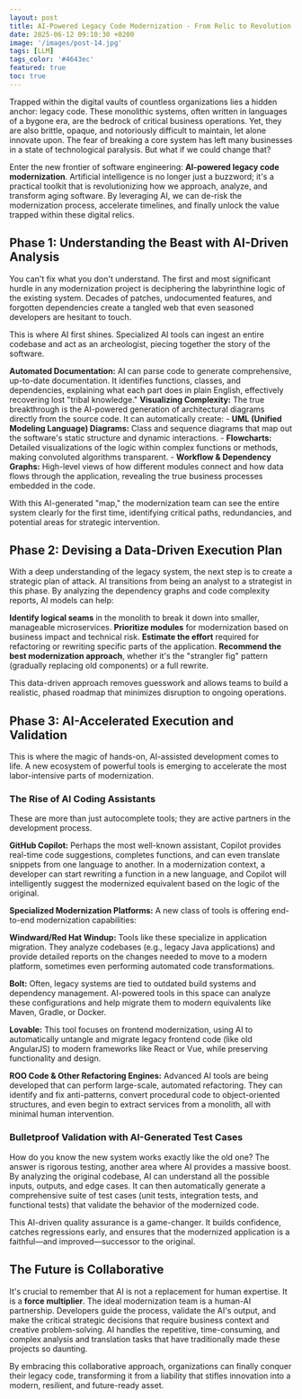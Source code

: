 ```yaml
---
layout: post
title: AI-Powered Legacy Code Modernization - From Relic to Revolution
date: 2025-06-12 09:10:30 +0200
image: '/images/post-14.jpg'
tags: [LLM]
tags_color: '#4643ec'
featured: true
toc: true
---
```


Trapped within the digital vaults of countless organizations lies a hidden anchor: legacy code. These monolithic systems, often written in languages of a bygone era, are the bedrock of critical business operations. Yet, they are also brittle, opaque, and notoriously difficult to maintain, let alone innovate upon. The fear of breaking a core system has left many businesses in a state of technological paralysis. But what if we could change that?

Enter the new frontier of software engineering: **AI-powered legacy code modernization**. Artificial intelligence is no longer just a buzzword; it's a practical toolkit that is revolutionizing how we approach, analyze, and transform aging software. By leveraging AI, we can de-risk the modernization process, accelerate timelines, and finally unlock the value trapped within these digital relics.

## Phase 1: Understanding the Beast with AI-Driven Analysis

You can't fix what you don't understand. The first and most significant hurdle in any modernization project is deciphering the labyrinthine logic of the existing system. Decades of patches, undocumented features, and forgotten dependencies create a tangled web that even seasoned developers are hesitant to touch.

This is where AI first shines. Specialized AI tools can ingest an entire codebase and act as an archeologist, piecing together the story of the software.

**Automated Documentation:** AI can parse code to generate comprehensive, up-to-date documentation. It identifies functions, classes, and dependencies, explaining what each part does in plain English, effectively recovering lost "tribal knowledge."
**Visualizing Complexity:** The true breakthrough is the AI-powered generation of architectural diagrams directly from the source code. It can automatically create:
    - **UML (Unified Modeling Language) Diagrams:** Class and sequence diagrams that map out the software's static structure and dynamic interactions.
    - **Flowcharts:** Detailed visualizations of the logic within complex functions or methods, making convoluted algorithms transparent.
    - **Workflow & Dependency Graphs:** High-level views of how different modules connect and how data flows through the application, revealing the true business processes embedded in the code.

With this AI-generated "map," the modernization team can see the entire system clearly for the first time, identifying critical paths, redundancies, and potential areas for strategic intervention.

## Phase 2: Devising a Data-Driven Execution Plan

With a deep understanding of the legacy system, the next step is to create a strategic plan of attack. AI transitions from being an analyst to a strategist in this phase. By analyzing the dependency graphs and code complexity reports, AI models can help:

**Identify logical seams** in the monolith to break it down into smaller, manageable microservices.
**Prioritize modules** for modernization based on business impact and technical risk.
**Estimate the effort** required for refactoring or rewriting specific parts of the application.
**Recommend the best modernization approach**, whether it's the "strangler fig" pattern (gradually replacing old components) or a full rewrite.

This data-driven approach removes guesswork and allows teams to build a realistic, phased roadmap that minimizes disruption to ongoing operations.

## Phase 3: AI-Accelerated Execution and Validation

This is where the magic of hands-on, AI-assisted development comes to life. A new ecosystem of powerful tools is emerging to accelerate the most labor-intensive parts of modernization.

### The Rise of AI Coding Assistants

These are more than just autocomplete tools; they are active partners in the development process.

**GitHub Copilot:** Perhaps the most well-known assistant, Copilot provides real-time code suggestions, completes functions, and can even translate snippets from one language to another. In a modernization context, a developer can start rewriting a function in a new language, and Copilot will intelligently suggest the modernized equivalent based on the logic of the original.

**Specialized Modernization Platforms:** A new class of tools is offering end-to-end modernization capabilities:

**Windward/Red Hat Windup:** Tools like these specialize in application migration. They analyze codebases (e.g., legacy Java applications) and provide detailed reports on the changes needed to move to a modern platform, sometimes even performing automated code transformations.

**Bolt:** Often, legacy systems are tied to outdated build systems and dependency management. AI-powered tools in this space can analyze these configurations and help migrate them to modern equivalents like Maven, Gradle, or Docker.

**Lovable:** This tool focuses on frontend modernization, using AI to automatically untangle and migrate legacy frontend code (like old AngularJS) to modern frameworks like React or Vue, while preserving functionality and design.

**ROO Code & Other Refactoring Engines:** Advanced AI tools are being developed that can perform large-scale, automated refactoring. They can identify and fix anti-patterns, convert procedural code to object-oriented structures, and even begin to extract services from a monolith, all with minimal human intervention.

### Bulletproof Validation with AI-Generated Test Cases

How do you know the new system works exactly like the old one? The answer is rigorous testing, another area where AI provides a massive boost. By analyzing the original codebase, AI can understand all the possible inputs, outputs, and edge cases. It can then automatically generate a comprehensive suite of test cases (unit tests, integration tests, and functional tests) that validate the behavior of the modernized code.

This AI-driven quality assurance is a game-changer. It builds confidence, catches regressions early, and ensures that the modernized application is a faithful—and improved—successor to the original.

## The Future is Collaborative

It's crucial to remember that AI is not a replacement for human expertise. It is a **force multiplier**. The ideal modernization team is a human-AI partnership. Developers guide the process, validate the AI's output, and make the critical strategic decisions that require business context and creative problem-solving. AI handles the repetitive, time-consuming, and complex analysis and translation tasks that have traditionally made these projects so daunting.

By embracing this collaborative approach, organizations can finally conquer their legacy code, transforming it from a liability that stifles innovation into a modern, resilient, and future-ready asset.
